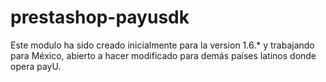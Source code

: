 # prestashop-payusdk

Este modulo ha sido creado inicialmente para la version 1.6.* y trabajando para México, abierto a hacer modificado para demás países latinos donde opera payU.
